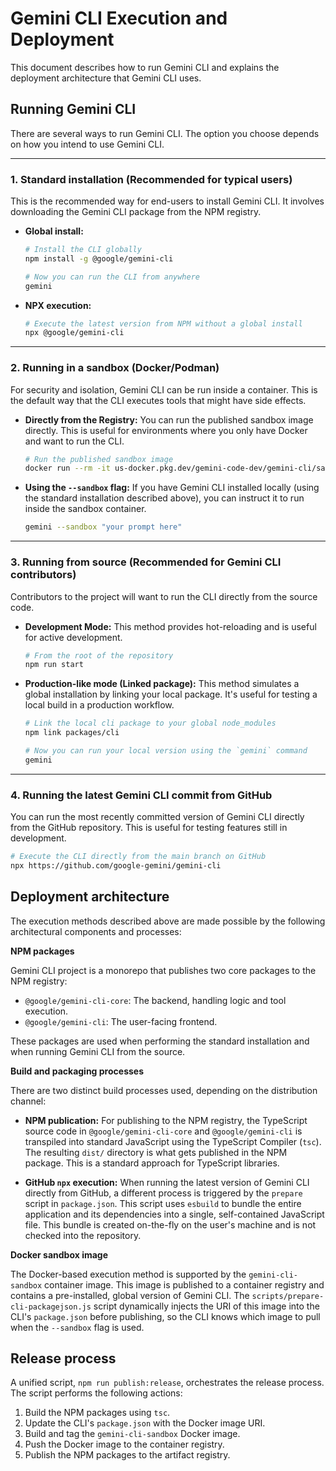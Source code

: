 # Gemini CLI Execution and Deployment

This document describes how to run Gemini CLI and explains the deployment architecture that Gemini CLI uses.

## Running Gemini CLI

There are several ways to run Gemini CLI. The option you choose depends on how you intend to use Gemini CLI.

---

### 1. Standard installation (Recommended for typical users)

This is the recommended way for end-users to install Gemini CLI. It involves downloading the Gemini CLI package from the NPM registry.

- **Global install:**

  ```bash
  # Install the CLI globally
  npm install -g @google/gemini-cli

  # Now you can run the CLI from anywhere
  gemini
  ```

- **NPX execution:**
  ```bash
  # Execute the latest version from NPM without a global install
  npx @google/gemini-cli
  ```

---

### 2. Running in a sandbox (Docker/Podman)

For security and isolation, Gemini CLI can be run inside a container. This is the default way that the CLI executes tools that might have side effects.

- **Directly from the Registry:**
  You can run the published sandbox image directly. This is useful for environments where you only have Docker and want to run the CLI.
  ```bash
  # Run the published sandbox image
  docker run --rm -it us-docker.pkg.dev/gemini-code-dev/gemini-cli/sandbox:0.1.1
  ```
- **Using the `--sandbox` flag:**
  If you have Gemini CLI installed locally (using the standard installation described above), you can instruct it to run inside the sandbox container.
  ```bash
  gemini --sandbox "your prompt here"
  ```

---

### 3. Running from source (Recommended for Gemini CLI contributors)

Contributors to the project will want to run the CLI directly from the source code.

- **Development Mode:**
  This method provides hot-reloading and is useful for active development.
  ```bash
  # From the root of the repository
  npm run start
  ```
- **Production-like mode (Linked package):**
  This method simulates a global installation by linking your local package. It's useful for testing a local build in a production workflow.

  ```bash
  # Link the local cli package to your global node_modules
  npm link packages/cli

  # Now you can run your local version using the `gemini` command
  gemini
  ```

---

### 4. Running the latest Gemini CLI commit from GitHub

You can run the most recently committed version of Gemini CLI directly from the GitHub repository. This is useful for testing features still in development.

```bash
# Execute the CLI directly from the main branch on GitHub
npx https://github.com/google-gemini/gemini-cli
```

## Deployment architecture

The execution methods described above are made possible by the following architectural components and processes:

**NPM packages**

Gemini CLI project is a monorepo that publishes two core packages to the NPM registry:

- `@google/gemini-cli-core`: The backend, handling logic and tool execution.
- `@google/gemini-cli`: The user-facing frontend.

These packages are used when performing the standard installation and when running Gemini CLI from the source.

**Build and packaging processes**

There are two distinct build processes used, depending on the distribution channel:

- **NPM publication:** For publishing to the NPM registry, the TypeScript source code in `@google/gemini-cli-core` and `@google/gemini-cli` is transpiled into standard JavaScript using the TypeScript Compiler (`tsc`). The resulting `dist/` directory is what gets published in the NPM package. This is a standard approach for TypeScript libraries.

- **GitHub `npx` execution:** When running the latest version of Gemini CLI directly from GitHub, a different process is triggered by the `prepare` script in `package.json`. This script uses `esbuild` to bundle the entire application and its dependencies into a single, self-contained JavaScript file. This bundle is created on-the-fly on the user's machine and is not checked into the repository.

**Docker sandbox image**

The Docker-based execution method is supported by the `gemini-cli-sandbox` container image. This image is published to a container registry and contains a pre-installed, global version of Gemini CLI. The `scripts/prepare-cli-packagejson.js` script dynamically injects the URI of this image into the CLI's `package.json` before publishing, so the CLI knows which image to pull when the `--sandbox` flag is used.

## Release process

A unified script, `npm run publish:release`, orchestrates the release process. The script performs the following actions:

1.  Build the NPM packages using `tsc`.
2.  Update the CLI's `package.json` with the Docker image URI.
3.  Build and tag the `gemini-cli-sandbox` Docker image.
4.  Push the Docker image to the container registry.
5.  Publish the NPM packages to the artifact registry.
